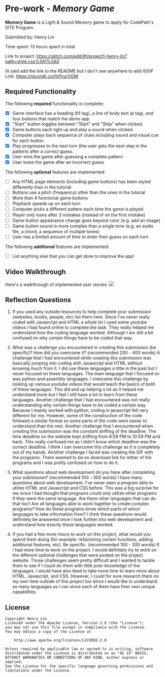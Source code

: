 # Pre-work - *Memory Game*

**Memory Game** is a Light & Sound Memory game to apply for CodePath's SITE Program. 

Submitted by: Henry Lin

Time spent: 13 hours spent in total

Link to project: https://glitch.com/edit/#!/project1-henry-lin?path=style.css%3A1%3A0

(It said add the link to the README but I don't see anywhere to add it)GIF Link: https://recordit.co/hVfyur1rDM

## Required Functionality

The following **required** functionality is complete:

* [X] Game interface has a heading (h1 tag), a line of body text (p tag), and four buttons that match the demo app
* [X] "Start" button toggles between "Start" and "Stop" when clicked. 
* [X] Game buttons each light up and play a sound when clicked. 
* [X] Computer plays back sequence of clues including sound and visual cue for each button
* [X] Play progresses to the next turn (the user gets the next step in the pattern) after a correct guess. 
* [X] User wins the game after guessing a complete pattern
* [X] User loses the game after an incorrect guess

The following **optional** features are implemented:

* [ ] Any HTML page elements (including game buttons) has been styled differently than in the tutorial
* [ ] Buttons use a pitch (frequency) other than the ones in the tutorial
* [ ] More than 4 functional game buttons
* [ ] Playback speeds up on each turn
* [ ] Computer picks a different pattern each time the game is played
* [ ] Player only loses after 3 mistakes (instead of on the first mistake)
* [ ] Game button appearance change goes beyond color (e.g. add an image)
* [ ] Game button sound is more complex than a single tone (e.g. an audio file, a chord, a sequence of multiple tones)
* [ ] User has a limited amount of time to enter their guess on each turn

The following **additional** features are implemented:

- [ ] List anything else that you can get done to improve the app!

## Video Walkthrough

Here's a walkthrough of implemented user stories:
![](your-link-here)


## Reflection Questions
1. If you used any outside resources to help complete your submission (websites, books, people, etc) list them here. 
Since I've never really coded with Javascript and HTML a whole lot I used some youtube videos I had found online to complete the task. They really helped me understand how the coding language worked. Although I am still a bit confused on why certain things have to be coded that way.

2. What was a challenge you encountered in creating this submission (be specific)? How did you overcome it? (recommended 200 - 400 words) 
A challenge that I had encountered while creating this submission was basically jumping into coding with Javascript and HTML without knowing much from it. I did use these languages a little in the past but I never focused on these languages. The main language that I focused on was python and assembly languages. I overcame this challenge by looking up various youtube videos that would teach the basics of both of these languages. This did end up helping a lot as it helped me understand more but I feel I still have a lot to learn from these languages. Another challenge that I had encountered was not really understanding why certain things have to be coded a certain way. Because I mainly worked with python, coding in javascript felt very different for me. However, some of the construction of the code followed a similar format so some parts of the code were easier to understand than the rest. Another challenge that I encountered when creating this submission was the constant shifting of the deadline. The time deadline on the website kept shifting from 8:59 PM to 10:59 PM and back. This really confused me as I didn't know which deadline was the correct deadline. I think I can overcome this challenge as it is completely out of my hands. Another challenge I faced was creating the GIF with the programs. There seemed to be no download link for either of the programs and I was pretty confused on how to do it.

3. What questions about web development do you have after completing your submission? (recommended 100 - 300 words) 
I have many questions about web development. I've never seen a program able to utilize HTML and Javascript and CSS before. This was a big surprise for me since I had thought that programs could only utilize other programs if they were the same language. Are there other languages that can do that too? Are all languages able to work together to create complex programs? How do these programs know which parts of which languages to take information from? I think these questions would definitely be answered once I look further into web development and understand how exactly these languages worked.

4. If you had a few more hours to work on this project, what would you spend them doing (for example: refactoring certain functions, adding additional features, etc). Be specific. (recommended 100 - 300 words) 
If I had more time to work on the project. I would definitely try to work on the different optional challenges that were posted on the project website. Those challenges seem pretty difficult and I wanted to tackle them to see if I could do them with little prior knowledge of the languages. I would have also liked to take more time to learn more about HTML, Javascript, and CSS. However, I could for sure research them on my own time outside of this project too since I would like to understand as many languages as I can since each of them have their own unique capabilities. 



## License

    Copyright Henry Lin
    Licensed under the Apache License, Version 2.0 (the "License");
    you may not use this file except in compliance with the License.
    You may obtain a copy of the License at

        http://www.apache.org/licenses/LICENSE-2.0

    Unless required by applicable law or agreed to in writing, software
    distributed under the License is distributed on an "AS IS" BASIS,
    WITHOUT WARRANTIES OR CONDITIONS OF ANY KIND, either express or implied.
    See the License for the specific language governing permissions and
    limitations under the License.
